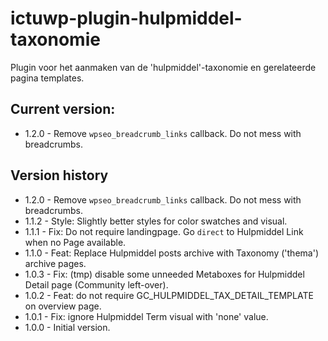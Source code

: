 # ictuwp-plugin-hulpmiddel-taxonomie
Plugin voor het aanmaken van de 'hulpmiddel'-taxonomie en gerelateerde pagina templates.


## Current version:
* 1.2.0 - Remove `wpseo_breadcrumb_links` callback. Do not mess with breadcrumbs.

## Version history
* 1.2.0 - Remove `wpseo_breadcrumb_links` callback. Do not mess with breadcrumbs.
* 1.1.2 - Style: Slightly better styles for color swatches and visual.
* 1.1.1 - Fix: Do not require landingpage. Go `direct` to Hulpmiddel Link when no Page available.
* 1.1.0 - Feat: Replace Hulpmiddel posts archive with Taxonomy ('thema') archive pages.
* 1.0.3 - Fix: (tmp) disable some unneeded Metaboxes for Hulpmiddel Detail page (Community left-over).
* 1.0.2 - Feat: do not require GC_HULPMIDDEL_TAX_DETAIL_TEMPLATE on overview page.
* 1.0.1 - Fix: ignore Hulpmiddel Term visual with 'none' value.
* 1.0.0 - Initial version.
